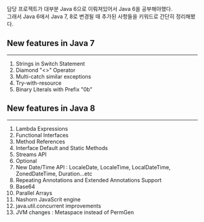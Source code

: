
담당 프로젝트가 대부분 Java 6으로 이뤄져있어서 Java 6을 공부해야했다.  
그래서 Java 6에서 Java 7, 8로 변경될 때 추가된 사항들을 키워드로 간단히 정리해봤다.


## New features in Java 7
***
1. Strings in Switch Statement
2. Diamond "<>" Operator
3. Multi-catch similar exceptions
4. Try-with-resource
5. Binary Literals with Prefix "0b"


## New features in Java 8
***
1. Lambda Expressions
2. Functional Interfaces
3. Method References
4. Interface Default and Static Methods
5. Streams API
6. Optional
7. New Date/Time API : LocaleDate, LocaleTime, LocalDateTime, ZonedDateTime, Duration...etc
8. Repeating Annotations and Extended Annotations Support
9. Base64
10. Parallel Arrays
11. Nashorn JavaScrit engine
12. java.util.concurrent improvements
13. JVM changes : Metaspace instead of PermGen  
